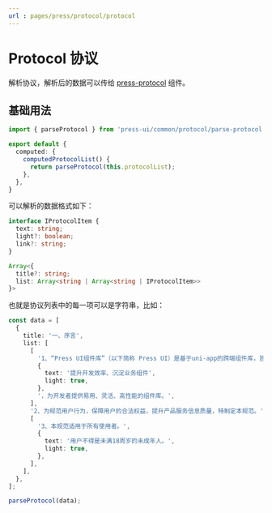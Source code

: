 ```yaml
---
url : pages/press/protocol/protocol
---
```


# Protocol 协议

解析协议，解析后的数据可以传给 [press-protocol](../press/press-protocol) 组件。

## 基础用法

```ts
import { parseProtocol } from 'press-ui/common/protocol/parse-protocol';

export default {
  computed: {
    computedProtocolList() {
      return parseProtocol(this.protocolList);
    },
  },
}
```

可以解析的数据格式如下：

```ts
interface IProtocolItem {
  text: string;
  light?: boolean;
  link?: string;
}

Array<{
  title?: string;
  list: Array<string | Array<string | IProtocolItem>>
}>
```

也就是协议列表中的每一项可以是字符串，比如：

```ts
const data = [
  {
    title: '一、序言',
    list: [
      [
        '1、“Press UI组件库”（以下简称 Press UI）是基于uni-app的跨端组件库，旨在',
        {
          text: '提升开发效率、沉淀业务组件',
          light: true,
        },
        '，为开发者提供易用、灵活、高性能的组件库。',
      ],
      '2、为规范用户行为，保障用户的合法权益，提升产品服务信息质量，特制定本规范。',
      [
        '3、本规范适用于所有使用者。',
        {
          text: '用户不得是未满18周岁的未成年人。',
          light: true,
        },
      ],
    ],
  },
];

parseProtocol(data);
```
